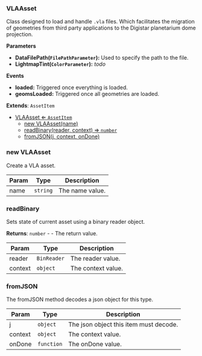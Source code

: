 <a name="VLAAsset"></a>

### VLAAsset 
Class designed to load and handle `.vla` files.
Which facilitates the migration of geometries from third party applications to the Digistar planetarium dome projection.

**Parameters**
* **DataFilePath(`FilePathParameter`):** Used to specify the path to the file.
* **LightmapTint(`ColorParameter`):** _todo_

**Events**
* **loaded:** Triggered once everything is loaded.
* **geomsLoaded:** Triggered once all geometries are loaded.


**Extends**: <code>AssetItem</code>  

* [VLAAsset ⇐ <code>AssetItem</code>](#VLAAsset)
    * [new VLAAsset(name)](#new-VLAAsset)
    * [readBinary(reader, context) ⇒ <code>number</code>](#readBinary)
    * [fromJSON(j, context, onDone)](#fromJSON)

<a name="new_VLAAsset_new"></a>

### new VLAAsset
Create a VLA asset.


| Param | Type | Description |
| --- | --- | --- |
| name | <code>string</code> | The name value. |

<a name="VLAAsset+readBinary"></a>

### readBinary
Sets state of current asset using a binary reader object.


**Returns**: <code>number</code> - - The return value.  

| Param | Type | Description |
| --- | --- | --- |
| reader | <code>BinReader</code> | The reader value. |
| context | <code>object</code> | The context value. |

<a name="VLAAsset+fromJSON"></a>

### fromJSON
The fromJSON method decodes a json object for this type.



| Param | Type | Description |
| --- | --- | --- |
| j | <code>object</code> | The json object this item must decode. |
| context | <code>object</code> | The context value. |
| onDone | <code>function</code> | The onDone value. |

